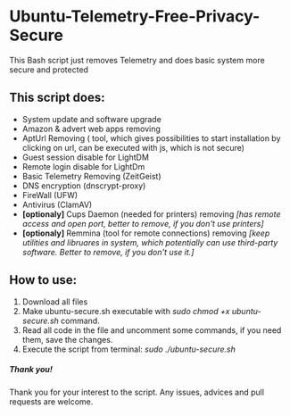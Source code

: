 # Ubuntu-Telemetry-Free-Privacy-Secure
This Bash script just removes Telemetry and does basic system more secure and protected

## This script does:
* System update and software upgrade
* Amazon & advert web apps removing
* AptUrl Removing ( tool, which gives possibilities to start installation by clicking on url, can be executed with js, which is not secure)
* Guest session disable for LightDM
* Remote login disable for LightDm
* Basic Telemetry Removing (ZeitGeist)
* DNS encryption (dnscrypt-proxy)
* FireWall (UFW)
* Antivirus (ClamAV)
* **[optionaly]** Cups Daemon (needed for printers) removing *[has remote access and open port, better to remove, if you don't use printers]*
* **[optionaly]** Remmina (tool for remote connections) removing *[keep utilities and libruares in system, which potentially can use third-party software. Better to remove, if you don't use it.]*

## How to use:
1. Download all files
2. Make ubuntu-secure.sh executable with *sudo chmod +x ubuntu-secure.sh* command.
3. Read all code in the file and uncomment some commands, if you need them, save the changes.
4. Execute the script from terminal: *sudo ./ubuntu-secure.sh*

##### Thank you!

Thank you for your interest to the script. Any issues, advices and pull requests are welcome.
